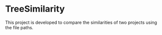 # TreeSimilarity
This project is developed to compare the similarities of two projects using the file paths. 
